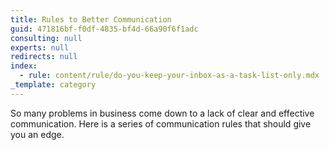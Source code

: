 ```yaml
---
title: Rules to Better Communication
guid: 471816bf-f0df-4835-bf4d-66a90f6f1adc
consulting: null
experts: null
redirects: null
index:
  - rule: content/rule/do-you-keep-your-inbox-as-a-task-list-only.mdx
_template: category
---
```


So many problems in business come down to a lack of clear and effective communication. Here is a series of communication rules that should give you an edge.
